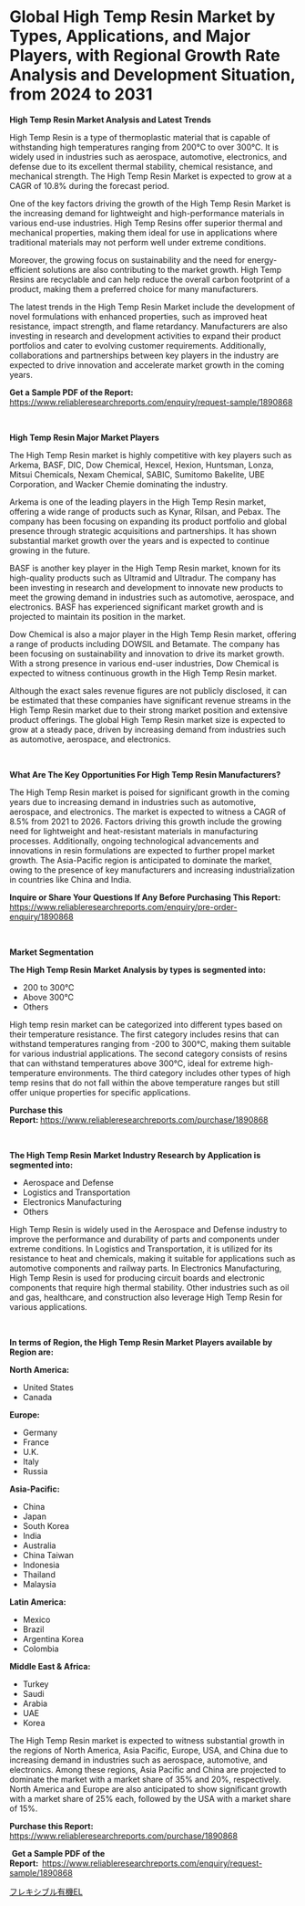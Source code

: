 <p><h1>Global High Temp Resin Market by Types, Applications, and Major Players, with Regional Growth Rate Analysis and Development Situation, from 2024 to 2031</h1></p><p><strong>High Temp Resin Market Analysis and Latest Trends</strong></p>
<p><p>High Temp Resin is a type of thermoplastic material that is capable of withstanding high temperatures ranging from 200°C to over 300°C. It is widely used in industries such as aerospace, automotive, electronics, and defense due to its excellent thermal stability, chemical resistance, and mechanical strength. The High Temp Resin Market is expected to grow at a CAGR of 10.8% during the forecast period.</p><p>One of the key factors driving the growth of the High Temp Resin Market is the increasing demand for lightweight and high-performance materials in various end-use industries. High Temp Resins offer superior thermal and mechanical properties, making them ideal for use in applications where traditional materials may not perform well under extreme conditions.</p><p>Moreover, the growing focus on sustainability and the need for energy-efficient solutions are also contributing to the market growth. High Temp Resins are recyclable and can help reduce the overall carbon footprint of a product, making them a preferred choice for many manufacturers.</p><p>The latest trends in the High Temp Resin Market include the development of novel formulations with enhanced properties, such as improved heat resistance, impact strength, and flame retardancy. Manufacturers are also investing in research and development activities to expand their product portfolios and cater to evolving customer requirements. Additionally, collaborations and partnerships between key players in the industry are expected to drive innovation and accelerate market growth in the coming years.</p></p>
<p><strong>Get a Sample PDF of the Report:&nbsp;</strong> <a href="https://www.reliableresearchreports.com/enquiry/request-sample/1890868">https://www.reliableresearchreports.com/enquiry/request-sample/1890868</a></p>
<p>&nbsp;</p>
<p><strong>High Temp Resin Major Market Players</strong></p>
<p><p>The High Temp Resin market is highly competitive with key players such as Arkema, BASF, DIC, Dow Chemical, Hexcel, Hexion, Huntsman, Lonza, Mitsui Chemicals, Nexam Chemical, SABIC, Sumitomo Bakelite, UBE Corporation, and Wacker Chemie dominating the industry. </p><p>Arkema is one of the leading players in the High Temp Resin market, offering a wide range of products such as Kynar, Rilsan, and Pebax. The company has been focusing on expanding its product portfolio and global presence through strategic acquisitions and partnerships. It has shown substantial market growth over the years and is expected to continue growing in the future.</p><p>BASF is another key player in the High Temp Resin market, known for its high-quality products such as Ultramid and Ultradur. The company has been investing in research and development to innovate new products to meet the growing demand in industries such as automotive, aerospace, and electronics. BASF has experienced significant market growth and is projected to maintain its position in the market.</p><p>Dow Chemical is also a major player in the High Temp Resin market, offering a range of products including DOWSIL and Betamate. The company has been focusing on sustainability and innovation to drive its market growth. With a strong presence in various end-user industries, Dow Chemical is expected to witness continuous growth in the High Temp Resin market.</p><p>Although the exact sales revenue figures are not publicly disclosed, it can be estimated that these companies have significant revenue streams in the High Temp Resin market due to their strong market position and extensive product offerings. The global High Temp Resin market size is expected to grow at a steady pace, driven by increasing demand from industries such as automotive, aerospace, and electronics.</p></p>
<p>&nbsp;</p>
<p><strong>What Are The Key Opportunities For High Temp Resin Manufacturers?</strong></p>
<p><p>The High Temp Resin market is poised for significant growth in the coming years due to increasing demand in industries such as automotive, aerospace, and electronics. The market is expected to witness a CAGR of 8.5% from 2021 to 2026. Factors driving this growth include the growing need for lightweight and heat-resistant materials in manufacturing processes. Additionally, ongoing technological advancements and innovations in resin formulations are expected to further propel market growth. The Asia-Pacific region is anticipated to dominate the market, owing to the presence of key manufacturers and increasing industrialization in countries like China and India.</p></p>
<p><strong>Inquire or Share Your Questions If Any Before Purchasing This Report:</strong> <a href="https://www.reliableresearchreports.com/enquiry/pre-order-enquiry/1890868">https://www.reliableresearchreports.com/enquiry/pre-order-enquiry/1890868</a></p>
<p>&nbsp;</p>
<p><strong>Market Segmentation</strong></p>
<p><strong>The High Temp Resin Market Analysis by types is segmented into:</strong></p>
<p><ul><li>200 to 300℃</li><li>Above 300℃</li><li>Others</li></ul></p>
<p><p>High temp resin market can be categorized into different types based on their temperature resistance. The first category includes resins that can withstand temperatures ranging from -200 to 300℃, making them suitable for various industrial applications. The second category consists of resins that can withstand temperatures above 300℃, ideal for extreme high-temperature environments. The third category includes other types of high temp resins that do not fall within the above temperature ranges but still offer unique properties for specific applications.</p></p>
<p><strong>Purchase this Report:&nbsp;</strong><a href="https://www.reliableresearchreports.com/purchase/1890868">https://www.reliableresearchreports.com/purchase/1890868</a></p>
<p>&nbsp;</p>
<p><strong>The High Temp Resin Market Industry Research by Application is segmented into:</strong></p>
<p><ul><li>Aerospace and Defense</li><li>Logistics and Transportation</li><li>Electronics Manufacturing</li><li>Others</li></ul></p>
<p><p>High Temp Resin is widely used in the Aerospace and Defense industry to improve the performance and durability of parts and components under extreme conditions. In Logistics and Transportation, it is utilized for its resistance to heat and chemicals, making it suitable for applications such as automotive components and railway parts. In Electronics Manufacturing, High Temp Resin is used for producing circuit boards and electronic components that require high thermal stability. Other industries such as oil and gas, healthcare, and construction also leverage High Temp Resin for various applications.</p></p>
<p>&nbsp;</p>
<p><strong>In terms of Region, the High Temp Resin Market Players available by Region are:</strong></p>
<p>
    <p> <strong> North America: </strong>
        <ul>
            <li>United States</li>
            <li>Canada</li>
        </ul>
        </p> 
    <p> <strong> Europe: </strong>
        <ul>
            <li>Germany</li>
            <li>France</li>
            <li>U.K.</li>
            <li>Italy</li>
            <li>Russia</li>
        </ul>
        </p> 
    <p> <strong> Asia-Pacific: </strong>
        <ul>
            <li>China</li>
            <li>Japan</li>
            <li>South Korea</li>
            <li>India</li>
            <li>Australia</li>
            <li>China Taiwan</li>
            <li>Indonesia</li>
            <li>Thailand</li>
            <li>Malaysia</li>
        </ul>
        </p> 
    <p> <strong> Latin America: </strong>
        <ul>
            <li>Mexico</li>
            <li>Brazil</li>
            <li>Argentina Korea</li>
            <li>Colombia</li>
        </ul>
        </p> 
    <p> <strong> Middle East & Africa: </strong>
        <ul>
            <li>Turkey</li>
            <li>Saudi</li>
            <li>Arabia</li>
            <li>UAE</li>
            <li>Korea</li>
        </ul>
    </p>
    </p>
<p><p>The High Temp Resin market is expected to witness substantial growth in the regions of North America, Asia Pacific, Europe, USA, and China due to increasing demand in industries such as aerospace, automotive, and electronics. Among these regions, Asia Pacific and China are projected to dominate the market with a market share of 35% and 20%, respectively. North America and Europe are also anticipated to show significant growth with a market share of 25% each, followed by the USA with a market share of 15%.</p></p>
<p><strong>Purchase this Report: </strong><a href="https://www.reliableresearchreports.com/purchase/1890868">https://www.reliableresearchreports.com/purchase/1890868</a></p>
<p>&nbsp;<strong>Get a Sample PDF of the Report:&nbsp;&nbsp;</strong><a href="https://www.reliableresearchreports.com/enquiry/request-sample/1890868">https://www.reliableresearchreports.com/enquiry/request-sample/1890868</a></p>
<p><strong></strong></p>
<p><p><a href="https://github.com/mohamedbakry57/Market-Research-Report-List-2/blob/main/6095798194092.md">フレキシブル有機EL</a></p></p>